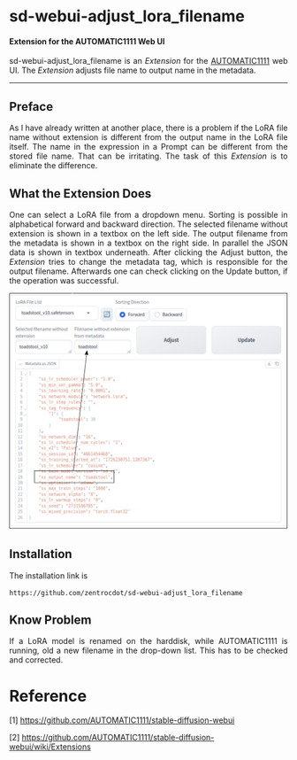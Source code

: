 # sd-webui-adjust_lora_filename
#### Extension for the AUTOMATIC1111 Web UI

<p align="justify">sd-webui-adjust_lora_filename is an <i>Extension</i> for the <a href="https://github.com/AUTOMATIC1111/stable-diffusion-webui">AUTOMATIC1111</a> web UI. The <i>Extension</i> adjusts file name to output name in the metadata.</p>

---

## Preface

<p align="justify">As I have already written at another place, there is a problem if the LoRA file name without extension is different from the output name in the LoRA file itself. The name in the expression in a Prompt can be different from the stored file name. That can be irritating. The task of this <i>Extension</i> is to eliminate the difference.</p>

## What the Extension Does

<p align="justify">One can select a LoRA file from a dropdown menu. Sorting is possible in alphabetical forward and backward direction. The selected filename without extension is shown in a textbox on the left side. The output filename from the metadata is shown in a textbox on the right side. In parallel the JSON data is shown in textbox underneath. After clicking the Adjust button, the <i>Extension</i> tries to change the metadata tag, which is responsible for the output filename. Afterwards one can check clicking on the Update button, if the operation was successful.</p>

<a target="_blank" href=""><img src="./images/adjust_fn.png" alt="button panel"></a>

## Installation

The installation link is

```
https://github.com/zentrocdot/sd-webui-adjust_lora_filename
```

## Know Problem

<p align="justify">If a LoRA model is renamed on the harddisk, while AUTOMATIC1111 is running, old a new filename in the drop-down list. This has to be checked and corrected.</p>

# Reference

[1] https://github.com/AUTOMATIC1111/stable-diffusion-webui

[2] https://github.com/AUTOMATIC1111/stable-diffusion-webui/wiki/Extensions
